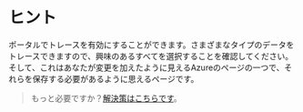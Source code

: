 # ヒント

ポータルでトレースを有効にすることができます。さまざまなタイプのデータをトレースできますので、興味のあるすべてを選択することを確認してください。そして、これはあなたが変更を加えたように見えるAzureのページの一つで、それらを保存する必要があるように思えるページです。

> もっと必要ですか？[解決策はこちらです](solution_jp.md)。


